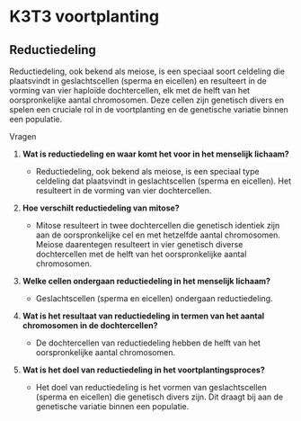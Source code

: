 # K3T3 voortplanting

## Reductiedeling

Reductiedeling, ook bekend als meiose, is een speciaal soort celdeling die plaatsvindt in geslachtscellen (sperma en eicellen) en resulteert in de vorming van vier haploïde dochtercellen, elk met de helft van het oorspronkelijke aantal chromosomen. Deze cellen zijn genetisch divers en spelen een cruciale rol in de voortplanting en de genetische variatie binnen een populatie.

Vragen

1. **Wat is reductiedeling en waar komt het voor in het menselijk lichaam?**
   - Reductiedeling, ook bekend als meiose, is een speciaal type celdeling dat plaatsvindt in geslachtscellen (sperma en eicellen). Het resulteert in de vorming van vier dochtercellen.

2. **Hoe verschilt reductiedeling van mitose?**
   - Mitose resulteert in twee dochtercellen die genetisch identiek zijn aan de oorspronkelijke cel en met hetzelfde aantal chromosomen. Meiose daarentegen resulteert in vier genetisch diverse dochtercellen met de helft van het oorspronkelijke aantal chromosomen.

3. **Welke cellen ondergaan reductiedeling in het menselijk lichaam?**
   - Geslachtscellen (sperma en eicellen) ondergaan reductiedeling.

4. **Wat is het resultaat van reductiedeling in termen van het aantal chromosomen in de dochtercellen?**
   - De dochtercellen van reductiedeling hebben de helft van het oorspronkelijke aantal chromosomen.
   
5. **Wat is het doel van reductiedeling in het voortplantingsproces?**
   - Het doel van reductiedeling is het vormen van geslachtscellen (sperma en eicellen) die genetisch divers zijn. Dit draagt bij aan de genetische variatie binnen een populatie.




